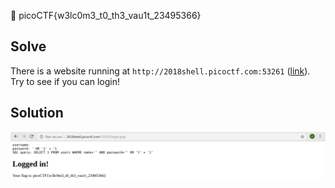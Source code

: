 :checkered_flag: picoCTF{w3lc0m3_t0_th3_vau1t_23495366}

## Solve
There is a website running at `http://2018shell.picoctf.com:53261` ([link](http://2018shell.picoctf.com:53261/)). Try to see if you can login!

## Solution
![1](https://raw.githubusercontent.com/shoulderhu/wordpress/master/picoCTF/2018/Web%20Exploitation/The%20Vault/The-Vault-1.png)

